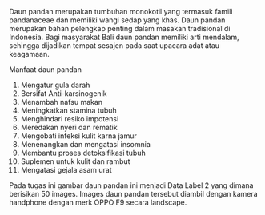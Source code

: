 Daun pandan merupakan tumbuhan monokotil yang termasuk famili pandanaceae dan
memiliki wangi sedap yang khas. Daun pandan merupakan bahan pelengkap penting
dalam masakan tradisional di Indonesia. Bagi masyarakat Bali daun pandan memiliki
arti mendalam, sehingga dijadikan tempat sesajen pada saat upacara adat atau
keagamaan. 

Manfaat daun pandan
1. Mengatur gula darah
2. Bersifat Anti-karsinogenik
3. Menambah nafsu makan
4. Meningkatkan stamina tubuh
5. Menghindari resiko impotensi
6. Meredakan nyeri dan rematik
7. Mengobati infeksi kulit karna jamur
8. Menenangkan dan mengatasi insomnia
9. Membantu proses detoksifikasi tubuh
10. Suplemen untuk kulit dan rambut
11. Mengatasi gejala asam urat

Pada tugas ini gambar daun pandan ini menjadi Data Label 2 yang dimana berisikan
50 images. Images daun pandan tersebut diambil dengan kamera handphone dengan
merk OPPO F9 secara landscape.
